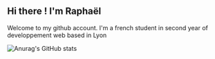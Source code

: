 ## Hi there ! I'm Raphaël 


Welcome to my github account. I'm a french student in second year of developpement web based in Lyon

![Anurag's GitHub stats](https://github-readme-stats.vercel.app/api?username=raphaelmoynat&hide=contribs,prs)

<!--
**raphaelmoynat/raphaelmoynat** is a ✨ _special_ ✨ repository because its `README.md` (this file) appears on your GitHub profile.

Here are some ideas to get you started:

- 🔭 I’m currently working on ...
- 🌱 I’m currently learning ...
- 👯 I’m looking to collaborate on ...
- 🤔 I’m looking for help with ...
- 💬 Ask me about ...
- 📫 How to reach me: ...
- 😄 Pronouns: ...
- ⚡ Fun fact: ...
-->
